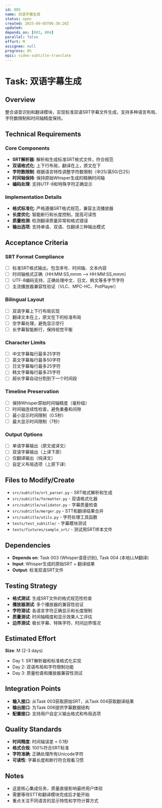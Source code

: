 ```yaml
---
id: 005
name: 双语字幕生成
status: open
created: 2025-09-05T06:36:20Z
updated: 
depends_on: [003, 004]
parallel: false
effort: M
assignee: null
progress: 0%
epic: video-subtitle-translate
---
```


# Task: 双语字幕生成

## Overview
整合语音识别和翻译模块，实现标准双语SRT字幕文件生成，支持多种语言布局、字符数限制和时间轴精度保持。

## Technical Requirements

### Core Components
- **SRT解析器**: 解析和生成标准SRT格式文件，符合规范
- **双语格式化**: 上下行布局，翻译在上，原文在下
- **字符数限制**: 根据语言特性调整字符数限制（中25/英50/日25）
- **时间轴保持**: 保持原始Whisper生成的精确时间轴
- **编码处理**: 支持UTF-8和特殊字符正确显示

### Implementation Details
- **格式标准化**: 严格遵循SRT格式规范，兼容主流播放器
- **长度优化**: 智能断行和长度控制，提高可读性
- **质量检测**: 检测翻译质量异常和格式错误
- **输出选项**: 支持单语、双语、仅翻译三种输出模式

## Acceptance Criteria

### SRT Format Compliance
- [ ] 标准SRT格式输出，包含序号、时间轴、文本内容
- [ ] 时间轴格式正确（HH:MM:SS,mmm --> HH:MM:SS,mmm）
- [ ] UTF-8编码支持，正确处理中文、日文、韩文等多字节字符
- [ ] 主流播放器兼容性验证（VLC、MPC-HC、PotPlayer）

### Bilingual Layout
- [ ] 双语字幕上下行布局实现
- [ ] 翻译文本在上，原文在下的标准布局
- [ ] 空字幕处理，避免显示空行
- [ ] 长字幕智能断行，保持视觉平衡

### Character Limits
- [ ] 中文字幕每行最多25字符
- [ ] 英文字幕每行最多50字符
- [ ] 日文字幕每行最多25字符
- [ ] 韩文字幕每行最多25字符
- [ ] 超长字幕自动分割到下一个时间段

### Timeline Preservation
- [ ] 保持Whisper原始时间轴精度（毫秒级）
- [ ] 时间轴连续性检查，避免重叠和间隙
- [ ] 最小显示时间限制（0.5秒）
- [ ] 最大显示时间限制（7秒）

### Output Options
- [ ] 单语字幕输出（原文或译文）
- [ ] 双语字幕输出（上译下原）
- [ ] 仅翻译输出（纯译文）
- [ ] 自定义布局选项（上原下译）

## Files to Modify/Create
- `src/subtitle/srt_parser.py` - SRT格式解析和生成
- `src/subtitle/formatter.py` - 双语格式化器
- `src/subtitle/validator.py` - 字幕质量检查
- `src/subtitle/merger.py` - STT和翻译结果合并
- `src/subtitle/utils.py` - 字符处理工具函数
- `tests/test_subtitle/` - 字幕模块测试
- `tests/fixtures/sample_srt/` - 测试用SRT样本文件

## Dependencies
- **Depends on**: Task 003 (Whisper语音识别), Task 004 (本地LLM翻译)
- **Input**: Whisper生成的原始SRT + 翻译结果
- **Output**: 标准双语SRT文件

## Testing Strategy
- **格式测试**: 生成SRT文件的格式规范性检查
- **播放器测试**: 多个播放器的兼容性验证
- **字符测试**: 各语言字符正确显示和长度限制
- **质量测试**: 时间轴精度和显示效果人工评估
- **边界测试**: 极长字幕、特殊字符、时间边界情况

## Estimated Effort
**Size**: M (2-3 days)
- Day 1: SRT解析器和标准格式化实现
- Day 2: 双语布局和字符限制功能
- Day 3: 质量检查和播放器兼容性测试

## Integration Points
- **输入接口**: 从Task 003获取原始SRT，从Task 004获取翻译结果
- **输出接口**: 为Task 006提供字幕数据结构
- **配置接口**: 支持用户自定义输出格式和布局选项

## Quality Standards
- **时间精度**: 时间轴误差 < 0.1秒
- **格式合规**: 100%符合SRT标准
- **字符准确**: 正确处理所有Unicode字符
- **可读性**: 字幕长度和断行符合观看习惯

## Notes
- 这是核心集成任务，质量直接影响最终用户体验
- 需要等待STT和翻译模块完成后才能开始
- 重点关注不同语言的显示特性和字符计算方式
